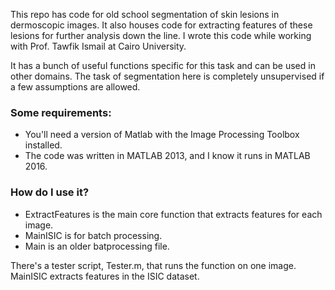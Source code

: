 This repo has code for old school segmentation of skin lesions in dermoscopic images. It also houses code for extracting features of these lesions for further analysis down the line. I wrote this code while working with Prof. Tawfik Ismail at Cairo University.

It has a bunch of useful functions specific for this task and can be used in other domains. The task of segmentation here is completely unsupervised if a few assumptions are allowed.

### Some requirements: 

- You'll need a version of Matlab with the Image Processing Toolbox installed. 
- The code was written in MATLAB 2013, and I know it runs in MATLAB 2016.

### How do I use it?

- ExtractFeatures is the main core function that extracts features for each image.
- MainISIC is for batch processing. 
- Main is an older batprocessing file.

There's a tester script, Tester.m, that runs the function on one image. 
MainISIC extracts features in the ISIC dataset.


